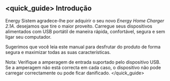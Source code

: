 ## <quick_guide> Introdução
Energy Sistem agradece-lhe por adquirir o seu novo *Energy Home Charger 2.1A*. desejamos que tire o maior proveito. Carregue seus dispositivos alimentados com USB portátil de maneira rápida, confortável, segura e sem ligar seu computador.

Sugerimos que você leia este manual para desfrutar do produto de forma segura e maximizar todas as suas características.

Nota: Verifique a amperagem de entrada suportado pelo dispositivo USB. Se a amperagem não está correcta em cada caso, o dispositivo não pode carregar correctamente ou pode ficar danificado.
</quick_guide>

